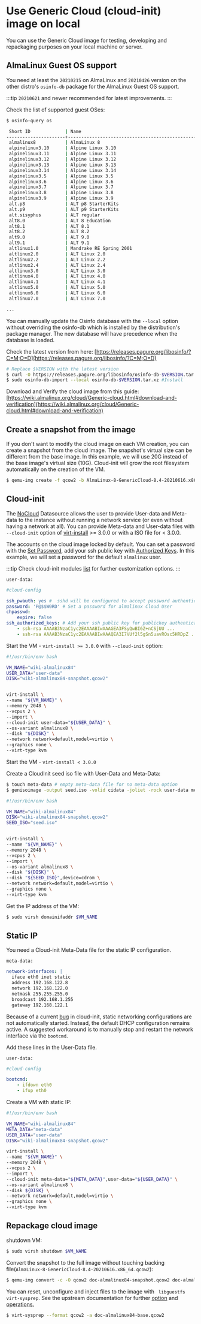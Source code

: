 # Use Generic Cloud (cloud-init) image on local 
You can use the Generic Cloud image for testing, developing and repackaging purposes on your local machine or server.

## AlmaLinux Guest OS support

You need at least the `20210215` on AlmaLinux and `20210426` version on the other distro's `osinfo-db` package for the AlmaLinux Guest OS support.

:::tip
`20210621` and newer recommended for latest improvements.
:::

Check the list of supported guest OSes:

```bash
$ osinfo-query os

 Short ID             | Name                                               | Version  | ID
----------------------+----------------------------------------------------+----------+-----------------------------------------
 almalinux8           | AlmaLinux 8                                        | 8        | http://almalinux.org/almalinux/8
 alpinelinux3.10      | Alpine Linux 3.10                                  | 3.10     | http://alpinelinux.org/alpinelinux/3.10
 alpinelinux3.11      | Alpine Linux 3.11                                  | 3.11     | http://alpinelinux.org/alpinelinux/3.11
 alpinelinux3.12      | Alpine Linux 3.12                                  | 3.12     | http://alpinelinux.org/alpinelinux/3.12
 alpinelinux3.13      | Alpine Linux 3.13                                  | 3.13     | http://alpinelinux.org/alpinelinux/3.13
 alpinelinux3.14      | Alpine Linux 3.14                                  | 3.14     | http://alpinelinux.org/alpinelinux/3.14
 alpinelinux3.5       | Alpine Linux 3.5                                   | 3.5      | http://alpinelinux.org/alpinelinux/3.5
 alpinelinux3.6       | Alpine Linux 3.6                                   | 3.6      | http://alpinelinux.org/alpinelinux/3.6
 alpinelinux3.7       | Alpine Linux 3.7                                   | 3.7      | http://alpinelinux.org/alpinelinux/3.7
 alpinelinux3.8       | Alpine Linux 3.8                                   | 3.8      | http://alpinelinux.org/alpinelinux/3.8
 alpinelinux3.9       | Alpine Linux 3.9                                   | 3.9      | http://alpinelinux.org/alpinelinux/3.9
 alt.p8               | ALT p8 StarterKits                                 | p8       | http://altlinux.org/alt/p8.starterkits
 alt.p9               | ALT p9 StarterKits                                 | p9       | http://altlinux.org/alt/p9.starterkits
 alt.sisyphus         | ALT regular                                        | sisyphus | http://altlinux.org/alt/sisyphus
 alt8.0               | ALT 8 Education                                    | 8.0      | http://altlinux.org/alt/8.0
 alt8.1               | ALT 8.1                                            | 8.1      | http://altlinux.org/alt/8.1
 alt8.2               | ALT 8.2                                            | 8.2      | http://altlinux.org/alt/8.2
 alt9.0               | ALT 9.0                                            | 9.0      | http://altlinux.org/alt/9.0
 alt9.1               | ALT 9.1                                            | 9.1      | http://altlinux.org/alt/9.1
 altlinux1.0          | Mandrake RE Spring 2001                            | 1.0      | http://altlinux.org/altlinux/1.0
 altlinux2.0          | ALT Linux 2.0                                      | 2.0      | http://altlinux.org/altlinux/2.0
 altlinux2.2          | ALT Linux 2.2                                      | 2.2      | http://altlinux.org/altlinux/2.2
 altlinux2.4          | ALT Linux 2.4                                      | 2.4      | http://altlinux.org/altlinux/2.4
 altlinux3.0          | ALT Linux 3.0                                      | 3.0      | http://altlinux.org/altlinux/3.0
 altlinux4.0          | ALT Linux 4.0                                      | 4.0      | http://altlinux.org/altlinux/4.0
 altlinux4.1          | ALT Linux 4.1                                      | 4.1      | http://altlinux.org/altlinux/4.1
 altlinux5.0          | ALT Linux 5.0                                      | 5.0      | http://altlinux.org/altlinux/5.0
 altlinux6.0          | ALT Linux 6.0                                      | 6.0      | http://altlinux.org/altlinux/6.0
 altlinux7.0          | ALT Linux 7.0                                      | 7.0      | http://altlinux.org/altlinux/7.0

...
```

You can manually update the Osinfo database with the `--local` option without overriding the osinfo-db which is installed by the distribution's package manager. The new database will have precedence when the database is loaded.

Check the latest version from here: [https://releases.pagure.org/libosinfo/?C=M;O=D](https://releases.pagure.org/libosinfo/?C=M;O=D)
```bash
# Replace $VERSION with the latest version
$ curl -O https://releases.pagure.org/libosinfo/osinfo-db-$VERSION.tar.xz # Download
$ sudo osinfo-db-import --local osinfo-db-$VERSION.tar.xz #Install
```
Download and Verify the cloud image from this guide: [https://wiki.almalinux.org/cloud/Generic-cloud.html#download-and-verification](https://wiki.almalinux.org/cloud/Generic-cloud.html#download-and-verification)


## Create a snapshot from the image 

If you don't want to modify the cloud image on each VM creation, you can create a snapshot from the cloud image. The snapshot's virtual size can be different from the base image. In this example, we will use 20G instead of the base image's virtual size (10G). Cloud-init will grow the root filesystem automatically on the creation of the VM.

```bash
$ qemu-img create -f qcow2 -b AlmaLinux-8-GenericCloud-8.4-20210616.x86_64.qcow2 -F qcow2 wiki-almalinux84-snapshot.qcow2 20G
```
## Cloud-init

The [NoCloud](https://cloudinit.readthedocs.io/en/latest/topics/datasources/nocloud.html) Datasource allows the user to provide User-data and Meta-data to the instance without running a network service (or even without having a network at all). You can provide Meta-data and User-data files with `--cloud-init` option of [virt-install](https://virt-manager.org/) >= 3.0.0 or with a ISO file for < 3.0.0.

The accounts on the cloud image locked by default. You can set a password with the [Set Password](https://cloudinit.readthedocs.io/en/latest/topics/modules.html#set-passwords), add your ssh public key with [Authorized Keys](https://cloudinit.readthedocs.io/en/latest/topics/modules.html#authorized-keys). In this example, we will set a password for the default `almalinux` user.

:::tip
Check cloud-init modules [list](https://cloudinit.readthedocs.io/en/latest/topics/modules.html#) for further customization options. 
:::

`user-data:`
```yaml
#cloud-config

ssh_pwauth: yes #  sshd will be configured to accept password authentication
password: 'P@$$W0RD' # Set a password for almalinux Cloud User
chpasswd:
    expire: false
ssh_authorized_keys: # Add your ssh public key for publickey authentication 
    - ssh-rsa AAAAB3NzaC1yc2EAAAABIwAAAGEA3FSyQwBI6Z+nCSjUU ...
    - ssh-rsa AAAAB3NzaC1yc2EAAAABIwAAAQEA3I7VUf2l5gSn5uavROsc5HRDpZ ...

```


Start the VM - `virt-install >= 3.0.0` with `--cloud-init` option:
```bash
#!/usr/bin/env bash

VM_NAME="wiki-almalinux84"
USER_DATA="user-data"
DISK="wiki-almalinux84-snapshot.qcow2"


virt-install \
--name "${VM_NAME}" \
--memory 2048 \
--vcpus 2 \
--import \
--cloud-init user-data="${USER_DATA}" \
--os-variant almalinux8 \
--disk "${DISK}" \
--network network=default,model=virtio \
--graphics none \
--virt-type kvm

```

Start the VM - `virt-install < 3.0.0` 

Create a CloudInit seed iso file with User-Data and Meta-Data:

```bash
$ touch meta-data # empty meta-data file for no meta-data option
$ genisoimage -output seed.iso -volid cidata -joliet -rock user-data meta-data
```

```bash
#!/usr/bin/env bash

VM_NAME="wiki-almalinux84"
DISK="wiki-almalinux84-snapshot.qcow2"
SEED_ISO="seed.iso"


virt-install \
--name "${VM_NAME}" \
--memory 2048 \
--vcpus 2 \
--import \
--os-variant almalinux8 \
--disk "${DISK}" \
--disk "${SEED_ISO}",device=cdrom \
--network network=default,model=virtio \
--graphics none \
--virt-type kvm

```


Get the IP address of the VM:
```bash
$ sudo virsh domainifaddr $VM_NAME
```

## Static IP

You need a Cloud-init Meta-Data file for the static IP configuration.

`meta-data:`

```yaml
network-interfaces: |
  iface eth0 inet static
  address 192.168.122.8
  network 192.168.122.0
  netmask 255.255.255.0
  broadcast 192.168.1.255
  gateway 192.168.122.1
```

Because of a current [bug](https://bugs.launchpad.net/cloud-init/+bug/1225922) in cloud-init, static networking configurations are not automatically started. Instead, the default DHCP configuration remains active. A suggested workaround is to manually stop and restart the network interface via the `bootcmd`. 

Add these lines in the User-Data file.

`user-data:`
```yaml
#cloud-config

bootcmd:
    - ifdown eth0
    - ifup eth0
```

Create a VM with static IP:

```bash
#!/usr/bin/env bash

VM_NAME="wiki-almalinux84"
META_DATA="meta-data"
USER_DATA="user-data"
DISK="wiki-almalinux84-snapshot.qcow2"

virt-install \
--name "${VM_NAME}" \
--memory 2048 \
--vcpus 2 \
--import \
--cloud-init meta-data="${META_DATA}",user-data="${USER_DATA}" \
--os-variant almalinux8 \
--disk ${DISK} \
--network network=default,model=virtio \
--graphics none \
--virt-type kvm

```

## Repackage cloud image

shutdown VM:

```bash
$ sudo virsh shutdown $VM_NAME
```

Convert the snapshot to the full image without touching backing file(`AlmaLinux-8-GenericCloud-8.4-20210616.x86_64.qcow2`):

```bash
$ qemu-img convert -c -O qcow2 doc-almalinux84-snapshot.qcow2 doc-almalinux84-base.qcow2
```

You can reset, unconfigure and inject files to the image with ` libguestfs virt-sysprep`. See the upstream documentation for further [option](https://libguestfs.org/virt-sysprep.1.html#options) and [operations.](https://libguestfs.org/virt-sysprep.1.html#operations)

```bash
$ virt-sysprep --format qcow2 -a doc-almalinux84-base.qcow2
```
